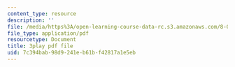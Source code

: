 ```yaml
---
content_type: resource
description: ''
file: /media/https%3A/open-learning-course-data-rc.s3.amazonaws.com/8-03sc-physics-iii-vibrations-and-waves-fall-2016/7c394bab98d9241eb61bf42817a1e5eb_SnNmbVH5DAM.pdf
file_type: application/pdf
resourcetype: Document
title: 3play pdf file
uid: 7c394bab-98d9-241e-b61b-f42817a1e5eb
---
```

